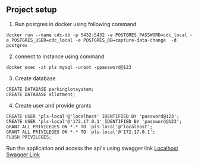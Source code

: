 ## Project setup
1. Run postgres in docker using following command
```
docker run --name cdc-db -p 5432:5432 -e POSTGRES_PASSWORD=cdc_local -e POSTGRES_USER=cdc_local -e POSTGRES_DB=capture-data-change  -d postgres
```
2. connect to instance using command
```
docker exec -it pls mysql -uroot -ppassword@123
```
3. Create database
```
CREATE DATABASE parkinglotsystem;
CREATE DATABASE allotment;
```
4. Create user and provide grants
```
CREATE USER 'pls-local'@'localhost' IDENTIFIED BY 'password@123';
CREATE USER 'pls-local'@'172.17.0.1' IDENTIFIED BY 'password@123';
GRANT ALL PRIVILEGES ON *.* TO 'pls-local'@'localhost';
GRANT ALL PRIVILEGES ON *.* TO 'pls-local'@'172.17.0.1';
FLUSH PRIVILEGES;
```


Run the application and access the api's using swagger link
[Localhost Swagger Link](http://localhost:8484/id/allotment/swagger-ui/index.html)

